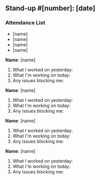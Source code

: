 ## Stand-up #[number]: [date]

### Attendance List
- [name]
- [name]
- [name]
- [name]

**Name**: [name]
1. What I worked on yesterday: 
2. What I'm working on today:
3. Any issues blocking me:

**Name**: [name]
1. What I worked on yesterday: 
2. What I'm working on today:
3. Any issues blocking me:

**Name**: [name]
1. What I worked on yesterday: 
2. What I'm working on today:
3. Any issues blocking me:

**Name**: [name]
1. What I worked on yesterday: 
2. What I'm working on today:
3. Any issues blocking me:
